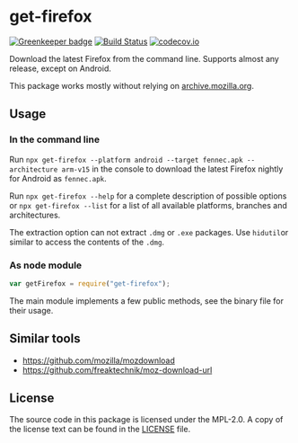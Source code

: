 # get-firefox

[![Greenkeeper badge](https://badges.greenkeeper.io/freaktechnik/get-firefox.svg)](https://greenkeeper.io/)
[![Build Status](https://travis-ci.org/freaktechnik/get-firefox.svg?branch=master)](https://travis-ci.org/freaktechnik/get-firefox) [![codecov.io](https://codecov.io/github/freaktechnik/get-firefox/coverage.svg?branch=master)](https://codecov.io/github/freaktechnik/get-firefox?branch=master)

Download the latest Firefox from the command line. Supports almost any release,
except on Android.

This package works mostly without relying on
[archive.mozilla.org](https://archive.mozilla.org).

## Usage
### In the command line
Run `npx get-firefox --platform android --target fennec.apk --architecture arm-v15`
in the console to download the latest Firefox nightly for Android as `fennec.apk`.

Run `npx get-firefox --help` for a complete description of possible options or `npx get-firefox --list`
for a list of all available platforms, branches and architectures.

The extraction option can not extract `.dmg` or `.exe` packages.
Use `hidutil`or similar to access the contents of the `.dmg`.

### As node module
```js
var getFirefox = require("get-firefox");
```
The main module implements a few public methods, see the binary file for their usage.

## Similar tools
- https://github.com/mozilla/mozdownload
- https://github.com/freaktechnik/moz-download-url

## License
The source code in this package is licensed under the MPL-2.0. A copy of the
license text can be found in the [LICENSE](LICENSE) file.
